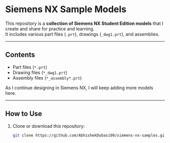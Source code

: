 
# Siemens NX Sample Models

This repository is a **collection of Siemens NX Student Edition models** that I create and share for practice and learning.  
It includes various part files (`.prt`), drawings (`_dwg1.prt`), and assemblies.

---

##  Contents
- Part files (`*.prt`)
- Drawing files (`*_dwg1.prt`)
- Assembly files (`*_assembly*.prt`)

As I continue designing in Siemens NX, I will keep adding more models here.

---

##  How to Use
1. Clone or download this repository:
   ```bash
   git clone https://github.com/AbhishekDubasi09/siemens-nx-samples.git
